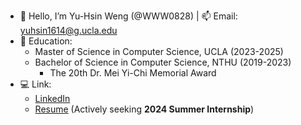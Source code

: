 - 👋 Hello, I’m Yu-Hsin Weng (@WWW0828) | 📫 Email: yuhsin1614@g.ucla.edu
- 🌱 Education:
  - Master of Science in Computer Science, UCLA (2023-2025)
  - Bachelor of Science in Computer Science, NTHU (2019-2023)
    - The 20th Dr. Mei Yi-Chi Memorial Award
- 💻 Link:
  - [LinkedIn](https://www.linkedin.com/in/yuhsin-weng)
  - [Resume](https://drive.google.com/file/d/14VDERgYOqfR0MozW0U_p1uurjFSRmHs2/view?usp=drive_link) (Actively seeking **2024 Summer Internship**)

<!---
WWW0828/WWW0828 is a ✨ special ✨ repository because its `README.md` (this file) appears on your GitHub profile.
You can click the Preview link to take a look at your changes.
--->
